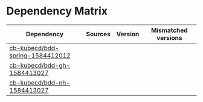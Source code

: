 # Dependency Matrix

Dependency | Sources | Version | Mismatched versions
---------- | ------- | ------- | -------------------
[cb-kubecd/bdd-spring-1584412012](https://github.com/cb-kubecd/bdd-spring-1584412012.git) |  | []() | 
[cb-kubecd/bdd-gh-1584413027](https://github.com/cb-kubecd/bdd-gh-1584413027.git) |  | []() | 
[cb-kubecd/bdd-nh-1584413027](https://github.com/cb-kubecd/bdd-nh-1584413027.git) |  | []() | 
